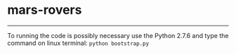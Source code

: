 # mars-rovers
---------------
To running the code is possibly necessary use the Python 2.7.6 and type the command on linux terminal:
 ```python bootstrap.py```

